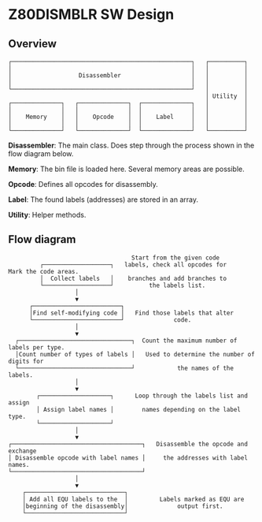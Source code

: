 # Z80DISMBLR SW Design

## Overview

~~~~
┌───────────────────────────────────────────────────┐   ┌──────────┐
│                                                   │   │          │
│                   Disassembler                    │   │          │
│                                                   │   │          │
└───────────────────────────────────────────────────┘   │          │
                                                        │ Utility  │
┌──────────────┐   ┌──────────────┐  ┌──────────────┐   │          │
│              │   │              │  │              │   │          │
│    Memory    │   │    Opcode    │  │    Label     │   │          │
│              │   │              │  │              │   │          │
└──────────────┘   └──────────────┘  └──────────────┘   └──────────┘
~~~~

**Disassembler**: The main class. Does step through the process shown in the flow diagram below.

**Memory**: The bin file is loaded here. Several memory areas are possible.

**Opcode**: Defines all opcodes for disassembly.

**Label**: The found labels (addresses) are stored in an array.

**Utility**: Helper methods.


## Flow diagram

~~~
                                   Start from the given code
         ┌───────────────────┐   labels, check all opcodes for         Mark the code areas.
         │  Collect labels   │    branches and add branches to
         └───────────────────┘          the labels list.
                   │
                   ▼
      ┌─────────────────────────┐
      │Find self-modifying code │   Find those labels that alter
      └─────────────────────────┘              code.
                   │
                   ▼
  ┌────────────────────────────────┐  Count the maximum number of labels per type.
  │Count number of types of labels │   Used to determine the number of digits for
  └────────────────────────────────┘            the names of the labels.
                   │
                   ▼
        ┌────────────────────┐      Loop through the labels list and assign
        │ Assign label names │        names depending on the label type.
        └────────────────────┘
                   │
                   ▼
┌─────────────────────────────────────┐   Disassemble the opcode and exchange
│ Disassemble opcode with label names │     the addresses with label names.
└─────────────────────────────────────┘
                   │
                   ▼
    ┌────────────────────────────┐
    │ Add all EQU labels to the  │         Labels marked as EQU are
    │beginning of the disassembly│              output first.
    └────────────────────────────┘
~~~
